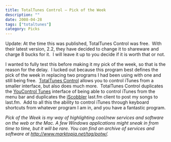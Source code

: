 ```yaml
---
title: TotalTunes Control – Pick of the Week
description: ""
date: 2008-04-28
tags: ["totaltunes"]
category: Picks
---
```



Update: At the time this was published, TotalTunes Control was free.&nbsp; With their latest version, 2.2, they have decided to change it to shareware and charge 8 bucks for it.&nbsp; I will leave it up to you decide if it is worth that or not.

I wanted to fully test this before making it my pick of the week, so that is the reason for the delay.&nbsp; I lucked out because this program best defines the pick of the week in replacing two programs I had been using with one and still being free.&nbsp; <a href="https://web.archive.org/web/20131211172857/http://www.eagle-of-liberty.com/totaltunescontrol/">TotalTunes Control</a> allows you to control iTunes from a smaller interface, but also does much more.&nbsp; TotalTunes Control duplicates the <a href="https://web.archive.org/web/20131211172857/http://www.yousoftware.com/tunes/">YouControl Tunes</a> interface of being able to control iTunes from the menu bar and duplicates the <a href="https://web.archive.org/web/20131211172857/http://build.last.fm/item/160">iScobbler</a> last.fm client to post my songs to last.fm.&nbsp; Add to all this the ability to control iTunes through keyboard shortcuts from whatever program I am in, and you have a fantastic program.

*Pick of the Week is my way of highlighting cool/new services and software on the web or the Mac. A few Windows applications might sneak in from time to time, but it will be rare. You can find an archive of services and software at <a href="https://web.archive.org/web/20131211172857/http://www.marktopia.net/2008/04/04/tag/potw">http://www.marktopia.net/tag/potw/</a>.*
